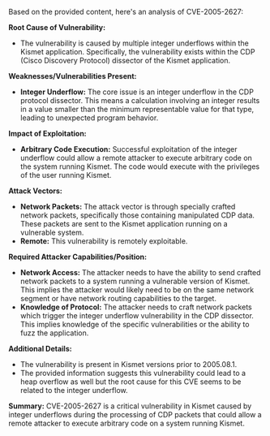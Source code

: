 Based on the provided content, here's an analysis of CVE-2005-2627:

**Root Cause of Vulnerability:**
- The vulnerability is caused by multiple integer underflows within the Kismet application. Specifically, the vulnerability exists within the CDP (Cisco Discovery Protocol) dissector of the Kismet application.

**Weaknesses/Vulnerabilities Present:**
- **Integer Underflow:** The core issue is an integer underflow in the CDP protocol dissector. This means a calculation involving an integer results in a value smaller than the minimum representable value for that type, leading to unexpected program behavior.

**Impact of Exploitation:**
- **Arbitrary Code Execution:** Successful exploitation of the integer underflow could allow a remote attacker to execute arbitrary code on the system running Kismet. The code would execute with the privileges of the user running Kismet.

**Attack Vectors:**
- **Network Packets:** The attack vector is through specially crafted network packets, specifically those containing manipulated CDP data. These packets are sent to the Kismet application running on a vulnerable system.
- **Remote:** This vulnerability is remotely exploitable.

**Required Attacker Capabilities/Position:**
- **Network Access:** The attacker needs to have the ability to send crafted network packets to a system running a vulnerable version of Kismet. This implies the attacker would likely need to be on the same network segment or have network routing capabilities to the target.
- **Knowledge of Protocol:** The attacker needs to craft network packets which trigger the integer underflow vulnerability in the CDP dissector. This implies knowledge of the specific vulnerabilities or the ability to fuzz the application.

**Additional Details:**

- The vulnerability is present in Kismet versions prior to 2005.08.1.
- The provided information suggests this vulnerability could lead to a heap overflow as well but the root cause for this CVE seems to be related to the integer underflow.

**Summary:**
CVE-2005-2627 is a critical vulnerability in Kismet caused by integer underflows during the processing of CDP packets that could allow a remote attacker to execute arbitrary code on a system running Kismet.